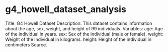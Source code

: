 # g4_howell_dataset_analysis
Title:  G4 Howell Dataset  Description:  This dataset contains information about the age, sex, weight, and height of 99 individuals.  Variables:  age: Age of the individual in years. sex: Sex of the individual (male or female). weight: Weight of the individual in kilograms. height: Height of the individual in centimeters Source.
